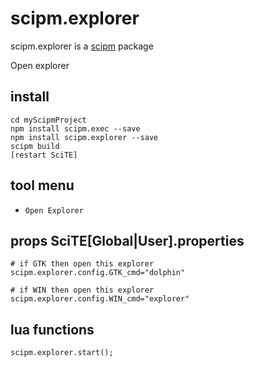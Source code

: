 # scipm.explorerscipm.explorer is a [scipm](https://github.com/aminassian/scipm) packageOpen explorer## install```cd myScipmProjectnpm install scipm.exec --savenpm install scipm.explorer --savescipm build[restart SciTE]```## tool menu- ``Open Explorer``## props SciTE[Global|User].properties```# if GTK then open this explorerscipm.explorer.config.GTK_cmd="dolphin"# if WIN then open this explorerscipm.explorer.config.WIN_cmd="explorer"```## lua functions```scipm.explorer.start();```